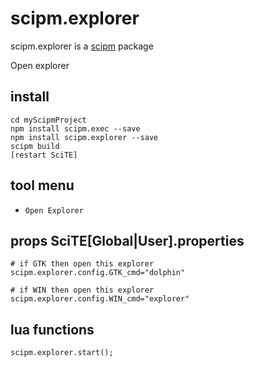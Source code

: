 # scipm.explorerscipm.explorer is a [scipm](https://github.com/aminassian/scipm) packageOpen explorer## install```cd myScipmProjectnpm install scipm.exec --savenpm install scipm.explorer --savescipm build[restart SciTE]```## tool menu- ``Open Explorer``## props SciTE[Global|User].properties```# if GTK then open this explorerscipm.explorer.config.GTK_cmd="dolphin"# if WIN then open this explorerscipm.explorer.config.WIN_cmd="explorer"```## lua functions```scipm.explorer.start();```